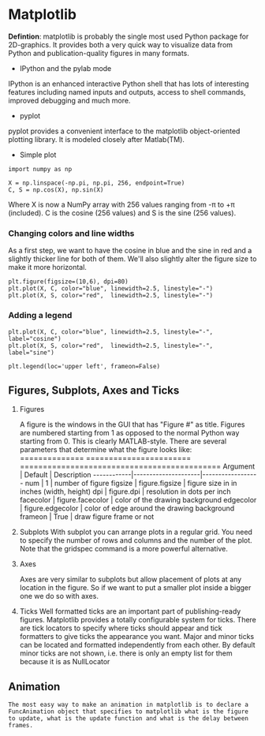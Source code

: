# Matplotlib

**Defintion**:
matplotlib is probably the single most used Python package for 2D-graphics. It provides both a very quick way to visualize data from Python and publication-quality figures in many formats.

* IPython and the pylab mode

IPython is an enhanced interactive Python shell that has lots of interesting features including named inputs and outputs, access to shell commands, improved debugging and much more.

* pyplot

pyplot provides a convenient interface to the matplotlib object-oriented plotting library. It is modeled closely after Matlab(TM).

* Simple plot

```
import numpy as np

X = np.linspace(-np.pi, np.pi, 256, endpoint=True)
C, S = np.cos(X), np.sin(X)
```

Where X is now a NumPy array with 256 values ranging from -π to +π (included). C is the cosine (256 values) and S is the sine (256 values).

### Changing colors and line widths

As a first step, we want to have the cosine in blue and the sine in red and a slightly thicker line for both of them. We'll also slightly alter the figure size to make it more horizontal.

```
plt.figure(figsize=(10,6), dpi=80)
plt.plot(X, C, color="blue", linewidth=2.5, linestyle="-")
plt.plot(X, S, color="red",  linewidth=2.5, linestyle="-")
```

### Adding a legend

```
plt.plot(X, C, color="blue", linewidth=2.5, linestyle="-", label="cosine")
plt.plot(X, S, color="red",  linewidth=2.5, linestyle="-", label="sine")

plt.legend(loc='upper left', frameon=False)
```


## Figures, Subplots, Axes and Ticks

1. Figures

    A figure is the windows in the GUI that has "Figure #" as title. Figures are numbered starting from 1 as opposed to the normal Python way starting from 0. This is clearly MATLAB-style. There are several parameters that determine what the figure looks like:
    ==============  ======================= ============================================
    Argument   |     Default        |         Description
    ------------|---------------------|------------------
    num         |    1                  |     number of figure
    figsize      |   figure.figsize        |  figure size in in inches (width, height)
    dpi          |   figure.dpi         |     resolution in dots per inch
    facecolor     |  figure.facecolor  |      color of the drawing background
    edgecolor     |  figure.edgecolor  |      color of edge around the drawing background
    frameon      |   True              |      draw figure frame or not
   

2. Subplots
    With subplot you can arrange plots in a regular grid. You need to specify the number of rows and columns and the number of the plot. Note that the gridspec command is a more powerful alternative.

3. Axes

    Axes are very similar to subplots but allow placement of plots at any location in the figure. So if we want to put a smaller plot inside a bigger one we do so with axes.

4. Ticks
    Well formatted ticks are an important part of publishing-ready figures. Matplotlib provides a totally configurable system for ticks. There are tick locators to specify where ticks should appear and tick formatters to give ticks the appearance you want. Major and minor ticks can be located and formatted independently from each other. By default minor ticks are not shown, i.e. there is only an empty list for them because it is as NullLocator


## Animation
    The most easy way to make an animation in matplotlib is to declare a FuncAnimation object that specifies to matplotlib what is the figure to update, what is the update function and what is the delay between frames.
    
